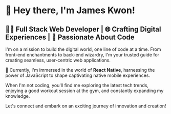 # 👋 Hey there, I'm James Kwon!

## 👨‍💻 Full Stack Web Developer | 🌐 Crafting Digital Experiences | 🚀 Passionate About Code

I'm on a mission to build the digital world, one line of code at a time. From front-end enchantments to back-end wizardry, I'm your trusted guide for creating seamless, user-centric web applications.

🌟 Currently, I'm immersed in the world of **React Native**, harnessing the power of JavaScript to shape captivating native mobile experiences.

When I'm not coding, you'll find me exploring the latest tech trends, enjoying a good workout session at the gym, and constantly expanding my knowledge. 

Let's connect and embark on an exciting journey of innovation and creation!
